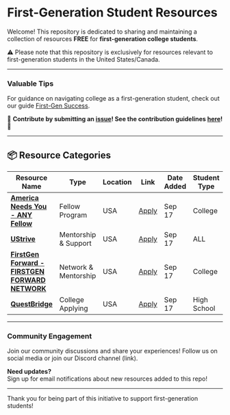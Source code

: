 # First-Generation Student Resources

Welcome! This repository is dedicated to sharing and maintaining a collection of resources **FREE** for **first-generation college students**. 

:warning: Please note that this repository is exclusively for resources relevant to first-generation students in the United States/Canada.

---

### Valuable Tips
For guidance on navigating college as a first-generation student, check out our guide [First-Gen Success](link-to-guide).

🙏 **Contribute by submitting an [issue](link-to-issues)! See the contribution guidelines [here](./CONTRIBUTING.md)!** 🙏

---

## 📦 Resource Categories

| **Resource Name** | **Type** | **Location** | **Link** | **Date Added** | **Student Type** |
| ------------------ | -------- | ------------ | -------- | --------------- | --------------- |
| **[America Needs You - ANY Fellow](https://americaneedsyou.org/)** | Fellow Program | USA | [Apply](https://americaneedsyou.org/fellows-program/) | Sep 17 | College |
| **[UStrive](https://www.ustrive.com/)** | Mentorship & Support | USA | [Apply](https://app.ustrive.com/login/) | Sep 17 | ALL |
| **[FirstGen Forward - FIRSTGEN FORWARD NETWORK](https://firstgen.naspa.org/)** | Network & Mentorship | USA | [Apply](https://firstgen.naspa.org/programs-and-services/first-scholars-network/firstgen-forward-network/) | Sep 17 | College |
| **[QuestBridge](https://www.questbridge.org/)** | College Applying | USA | [Apply](https://apply.questbridge.org/portal/apply/) | Sep 17 | High School |
---

### Community Engagement
Join our community discussions and share your experiences! Follow us on social media or join our Discord channel (link).

**Need updates?**  
Sign up for email notifications about new resources added to this repo!

---

Thank you for being part of this initiative to support first-generation students!
